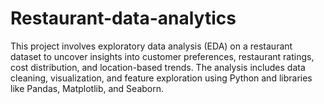 # Restaurant-data-analytics
This project involves exploratory data analysis (EDA) on a restaurant dataset to uncover insights into customer preferences, restaurant ratings, cost distribution, and location-based trends. The analysis includes data cleaning, visualization, and feature exploration using Python and libraries like Pandas, Matplotlib, and Seaborn.
